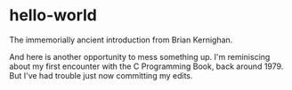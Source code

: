 # hello-world
The immemorially ancient introduction from Brian Kernighan.

And here is another opportunity to mess something up.  I'm reminiscing about my first encounter with the C Programming Book, back around 1979.  But I've had trouble just now committing my edits.

